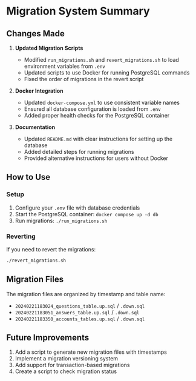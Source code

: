 # Migration System Summary

## Changes Made

1. **Updated Migration Scripts**

   - Modified `run_migrations.sh` and `revert_migrations.sh` to load environment variables from `.env`
   - Updated scripts to use Docker for running PostgreSQL commands
   - Fixed the order of migrations in the revert script

2. **Docker Integration**

   - Updated `docker-compose.yml` to use consistent variable names
   - Ensured all database configuration is loaded from `.env`
   - Added proper health checks for the PostgreSQL container

3. **Documentation**
   - Updated `README.md` with clear instructions for setting up the database
   - Added detailed steps for running migrations
   - Provided alternative instructions for users without Docker

## How to Use

### Setup

1. Configure your `.env` file with database credentials
2. Start the PostgreSQL container: `docker compose up -d db`
3. Run migrations: `./run_migrations.sh`

### Reverting

If you need to revert the migrations:

```bash
./revert_migrations.sh
```

## Migration Files

The migration files are organized by timestamp and table name:

- `20240221183024_questions_table.up.sql` / `.down.sql`
- `20240221183051_answers_table.up.sql` / `.down.sql`
- `20240221183350_accounts_tables.up.sql` / `.down.sql`

## Future Improvements

1. Add a script to generate new migration files with timestamps
2. Implement a migration versioning system
3. Add support for transaction-based migrations
4. Create a script to check migration status
